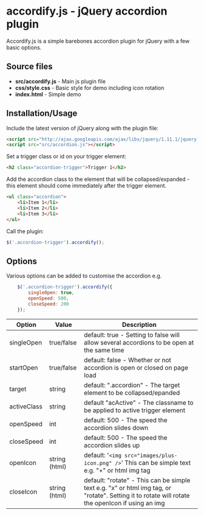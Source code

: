# accordify.js - jQuery accordion plugin #

Accordify.js is a simple barebones accordion plugin for jQuery with a few basic options.

## Source files ##

- **src/accordify.js** - Main js plugin file
- **css/style.css** - Basic style for demo including icon rotation
- **index.html** - Simple demo

## Installation/Usage ##

Include the latest version of jQuery along with the plugin file:
```html
<script src="http://ajax.googleapis.com/ajax/libs/jquery/1.11.1/jquery.min.js"></script>
<script src="src/accordion.js"></script>
```

Set a trigger class or id on your trigger element:
```html
<h2 class="accordion-trigger">Trigger 1</h2>
```
Add the accordion class to the element that will be collapsed/expanded - this element should come immediately after the trigger element.
```html
<ul class="accordion">
	<li>Item 1</li>
	<li>Item 2</li>
	<li>Item 3</li>
</ul>
```

Call the plugin:
```javascript
$('.accordion-trigger').accordify();
```

## Options ##
Various options can be added to customise the accordion e.g.
```javascript
	$('.accordion-trigger').accordify({
		singleOpen: true,
		openSpeed: 500,
		closeSpeed: 200
	});
```


| Option        | Value           | Description  |
| ------------- |---------------| -----|
| singleOpen      | true/false | default: true - Setting to false will allow several accordions to be open at the same time |
| startOpen      | true/false      |   default: false - Whether or not accordion is open or closed on page load |
| target | string      |  default: ".accordion" - The target element to be collapsed/epanded|
| activeClass | string      |   default "acActive" -  The classname to be applied to active trigger element|
| openSpeed | int      |   default: 500 - The speed the accordion slides down |
| closeSpeed | int      |  default: 500 - The speed the accordion slides up |
| openIcon | string (html)      |   default: '`<img src="images/plus-icon.png" />`' This can be simple text e.g. "+" or html img tag |
| closeIcon | string (html)      | default: "rotate" -   This can be simple text e.g. "x" or html img tag, or "rotate". Setting it to rotate will rotate the openIcon if using an img |
